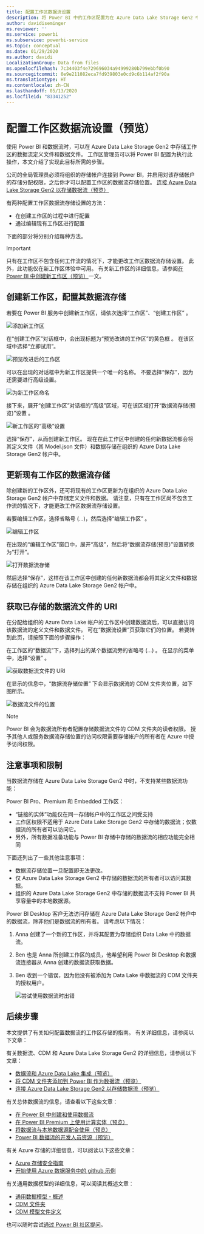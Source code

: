 ```yaml
---
title: 配置工作区数据流设置
description: 将 Power BI 中的工作区配置为在 Azure Data Lake Storage Gen2 中存储其数据流定义文件和数据文件
author: davidiseminger
ms.reviewer: ''
ms.service: powerbi
ms.subservice: powerbi-service
ms.topic: conceptual
ms.date: 01/29/2020
ms.author: davidi
LocalizationGroup: Data from files
ms.openlocfilehash: 7c34403f4e729696034a94999280b799ebbf0b90
ms.sourcegitcommit: 0e9e211082eca7fd939803e0cd9c6b114af2f90a
ms.translationtype: HT
ms.contentlocale: zh-CN
ms.lasthandoff: 05/13/2020
ms.locfileid: "83341252"
---
```

# <a name="configure-workspace-dataflow-settings-preview"></a>配置工作区数据流设置（预览）

使用 Power BI 和数据流时，可以在 Azure Data Lake Storage Gen2 中存储工作区的数据流定义文件和数据文件。 工作区管理员可以将 Power BI 配置为执行此操作，本文介绍了实现此目标所需的步骤。 

公司的全局管理员必须将组织的存储帐户连接到 Power BI，并启用对该存储帐户的存储分配权限，之后你才可以配置工作区的数据流存储位置。 [连接 Azure Data Lake Storage Gen2 以存储数据流（预览）](service-dataflows-connect-azure-data-lake-storage-gen2.md)  

有两种配置工作区数据流存储设置的方法： 

* 在创建工作区的过程中进行配置
* 通过编辑现有工作区进行配置

下面的部分将分别介绍每种方法。 

> [!IMPORTANT]
> 只有在工作区不包含任何工作流的情况下，才能更改工作区数据流存储设置。 此外，此功能仅在新工作区体验中可用。 有关新工作区的详细信息，请参阅[在 Power BI 中创建新工作区（预览）](../collaborate-share/service-create-the-new-workspaces.md)一文。

## <a name="create-a-new-workspace-configure-its-dataflow-storage"></a>创建新工作区，配置其数据流存储

若要在 Power BI 服务中创建新工作区，请依次选择“工作区”、“创建工作区”  。

![添加新工作区](media/service-dataflows-configure-workspace-storage-settings/dataflow-storage-settings_01.jpg)

在“创建工作区”对话框中，会出现标题为“预览改进的工作区”的黄色框  。 在该区域中选择“立即试用”。 

![预览改进后的工作区](media/service-dataflows-configure-workspace-storage-settings/dataflow-storage-settings_02.jpg)

可以在出现的对话框中为新工作区提供一个唯一的名称。 不要选择“保存”，因为还需要进行高级设置。 

![为新工作区命名](media/service-dataflows-configure-workspace-storage-settings/dataflow-storage-settings_03.jpg)

接下来，展开“创建工作区”对话框的“高级”区域，可在该区域打开“数据流存储(预览)”设置    。

![新工作区的“高级”设置](media/service-dataflows-configure-workspace-storage-settings/dataflow-storage-settings_04.jpg)

选择“保存”，从而创建新工作区。  现在在此工作区中创建的任何新数据流都会将其定义文件（其 Model.json 文件）和数据存储在组织的 Azure Data Lake Storage Gen2 帐户中。 

## <a name="update-dataflow-storage-for-an-existing-workspace"></a>更新现有工作区的数据流存储

除创建新的工作区外，还可将现有的工作区更新为在组织的 Azure Data Lake Storage Gen2 帐户中存储定义文件和数据。 请注意，只有在工作区尚不包含工作流的情况下，才能更改工作区数据流存储设置。

若要编辑工作区，选择省略号 (…)，然后选择“编辑工作区”   。 

![编辑工作区](media/service-dataflows-configure-workspace-storage-settings/dataflow-storage-settings_05.jpg)

在出现的“编辑工作区”窗口中，展开“高级”，然后将“数据流存储(预览)”设置转换为“打开”。     

![打开数据流存储](media/service-dataflows-configure-workspace-storage-settings/dataflow-storage-settings_06.jpg)

然后选择“保存”，这样在该工作区中创建的任何新数据流都会将其定义文件和数据存储在组织的 Azure Data Lake Storage Gen2 帐户中。 


## <a name="get-the-uri-of-stored-dataflow-files"></a>获取已存储的数据流文件的 URI

在分配给组织的 Azure Data Lake 帐户的工作区中创建数据流后，可以直接访问该数据流的定义文件和数据文件。 可在“数据流设置”页获取它们的位置。  若要转到此页，请按照下面的步骤操作：

在工作区的“数据流”下，选择列出的某个数据流旁的省略号 (...)   。 在显示的菜单中，选择“设置”  。

![获取数据流文件的 URI](media/service-dataflows-configure-workspace-storage-settings/dataflow-storage-settings_07.jpg)

在显示的信息中，“数据流存储位置”  下会显示数据流的 CDM 文件夹位置，如下图所示。

![数据流文件的位置](media/service-dataflows-configure-workspace-storage-settings/dataflow-storage-settings_08.jpg)

> [!NOTE]
> Power BI 会为数据流所有者配置存储数据流文件的 CDM 文件夹的读者权限。 授予其他人或服务数据流存储位置的访问权限需要存储帐户的所有者在 Azure 中授予访问权限。



## <a name="considerations-and-limitations"></a>注意事项和限制

当数据流存储在 Azure Data Lake Storage Gen2 中时，不支持某些数据流功能： 

Power BI Pro、Premium 和 Embedded 工作区：
* “链接的实体”功能仅在同一存储帐户中的工作区之间受支持 
* 工作区权限不适用于 Azure Data Lake Storage Gen2 中存储的数据流；仅数据流的所有者可以访问它。
* 另外，所有数据准备功能与 Power BI 存储中存储的数据流的相应功能完全相同


下面还列出了一些其他注意事项：

* 数据流存储位置一旦配置即无法更改。
* 仅 Azure Data Lake Storage Gen2 中存储的数据流的所有者可以访问其数据。
* 组织的 Azure Data Lake Storage Gen2 中存储的数据流不支持 Power BI 共享容量中的本地数据源。

 Power BI Desktop 客户无法访问存储在 Azure Data Lake Storage Gen2 帐户中的数据流，除非他们是数据流的所有者。 请考虑以下情况：

1.  Anna 创建了一个新的工作区，并将其配置为存储组织 Data Lake 中的数据流。
2.  Ben 也是 Anna 所创建工作区的成员，他希望利用 Power BI Desktop 和数据流连接器从 Anna 创建的数据流获取数据。
3.  Ben 收到一个错误，因为他没有被添加为 Data Lake 中数据流的 CDM 文件夹的授权用户。

    ![尝试使用数据流时出错](media/service-dataflows-configure-workspace-storage-settings/dataflow-storage-settings_08.jpg)


## <a name="next-steps"></a>后续步骤

本文提供了有关如何配置数据流的工作区存储的指南。 有关详细信息，请参阅以下文章：

有关数据流、CDM 和 Azure Data Lake Storage Gen2 的详细信息，请参阅以下文章：

* [数据流和 Azure Data Lake 集成（预览）](service-dataflows-azure-data-lake-integration.md)
* [将 CDM 文件夹添加到 Power BI 作为数据流（预览）](service-dataflows-add-cdm-folder.md)
* [连接 Azure Data Lake Storage Gen2 以存储数据流（预览）](service-dataflows-connect-azure-data-lake-storage-gen2.md)

有关总体数据流的信息，请查看以下这些文章：

* [在 Power BI 中创建和使用数据流](service-dataflows-create-use.md)
* [在 Power BI Premium 上使用计算实体（预览）](service-dataflows-computed-entities-premium.md)
* [将数据流与本地数据源配合使用（预览）](service-dataflows-on-premises-gateways.md)
* [Power BI 数据流的开发人员资源（预览）](service-dataflows-developer-resources.md)

有关 Azure 存储的详细信息，可以阅读以下这些文章：

* [Azure 存储安全指南](https://docs.microsoft.com/azure/storage/common/storage-security-guide)
* [开始使用 Azure 数据服务中的 github 示例](https://aka.ms/cdmadstutorial)

有关通用数据模型的详细信息，可以阅读其概述文章：

* [通用数据模型 - 概述](https://docs.microsoft.com/powerapps/common-data-model/overview)
* [CDM 文件夹](https://go.microsoft.com/fwlink/?linkid=2045304)
* [CDM 模型文件定义](https://go.microsoft.com/fwlink/?linkid=2045521)

也可以随时尝试[通过 Power BI 社区提问](https://community.powerbi.com/)。
